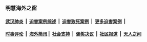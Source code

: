 
### 明慧海外之窗

####  [武汉肺炎](indexes/365.md?t=03111400) &nbsp;|&nbsp;  [迫害案例综述](indexes/328.md?t=03111400) &nbsp;|&nbsp; [迫害致死案例](indexes/277.md?t=03111400)  &nbsp;|&nbsp; [更多迫害案例](indexes/81.md?t=03111400)  &nbsp;|&nbsp; 
####  [时事评论](indexes/19.md?t=03111400) &nbsp;|&nbsp; [海外简讯](indexes/245.md?t=03111400)&nbsp;|&nbsp;  [社会支持](indexes/140.md?t=03111400) &nbsp;|&nbsp; [褒奖决议](indexes/282.md?t=03111400) &nbsp;|&nbsp; [社区报道](indexes/91.md?t=03111400)  &nbsp;|&nbsp; [天人之间](indexes/78.md?t=03111400) 

